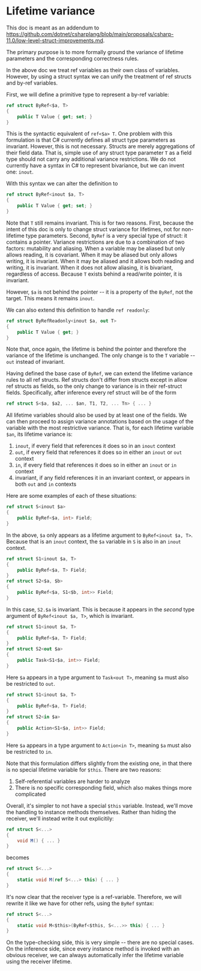 
# Lifetime variance

This doc is meant as an addendum to https://github.com/dotnet/csharplang/blob/main/proposals/csharp-11.0/low-level-struct-improvements.md.

The primary purpose is to more formally ground the variance of lifetime parameters and the corresponding correctness rules.

In the above doc we treat ref variables as their own class of variables. However, by using a struct syntax we can unify the treatment of ref structs and by-ref variables.

First, we will define a primitive type to represent a by-ref variable:

```csharp
ref struct ByRef<$a, T>
{
    public T Value { get; set; }
}
```

This is the syntactic equivalent of `ref<$a> T`. One problem with this formulation is that C# currently defines all struct type parameters as invariant. However, this is not necessary. Structs are merely aggregations of their field data. That is, simple use of any struct type parameter `T` as a field type should not carry any additional variance restrictions. We do not currently have a syntax in C# to represent bivariance, but we can invent one: `inout`.

With this syntax we can alter the definition to

```csharp
ref struct ByRef<inout $a, T>
{
    public T Value { get; set; }
}
```

Note that `T` still remains invariant. This is for two reasons. First, because the intent of this doc is only to change struct variance for lifetimes, not for non-lifetime type parameters. Second, `ByRef` is a very special type of struct: it contains a pointer. Variance restrictions are due to a combination of two factors: mutability and aliasing. When a variable may be aliased but only allows reading, it is covariant. When it may be aliased but only allows writing, it is invariant. When it may be aliased and it allows both reading and writing, it is invariant. When it does not allow aliasing, it is bivariant, regardless of access. Because `T` exists behind a read/write pointer, it is invariant.

However, `$a` is not behind the pointer -- it is a property of the `ByRef`, not the target. This means it remains `inout`.

We can also extend this definition to handle `ref readonly`:

```csharp
ref struct ByRefReadonly<inout $a, out T>
{
    public T Value { get; }
}
```

Note that, once again, the lifetime is behind the pointer and therefore the variance of the lifetime is unchanged. The only change is to the `T` variable -- `out` instead of invariant.

Having defined the base case of `ByRef`, we can extend the lifetime variance rules to all ref structs. Ref structs don't differ from structs except in allow ref structs as fields, so the only change to variance is in their ref-struct fields. Specifically, after inference every ref struct will be of the form

```csharp
ref struct S<$a, $a2, ... $an, T1, T2, ... Tn> { ... }
```

All lifetime variables should also be used by at least one of the fields. We can then proceed to assign variance annotations based on the usage of the variable with the most restrictive variance. That is, for each lifetime variable `$an`, its lifetime variance is:

1. `inout`, if every field that references it does so in an `inout` context
2. `out`, if every field that references it does so in either an `inout` or `out` context
3. `in`, if every field that references it does so in either an `inout` or `in` context
3. invariant, if any field references it in an invariant context, or appears in both `out` and `in` contexts

Here are some examples of each of these situations:

```csharp
ref struct S<inout $a>
{
    public ByRef<$a, int> Field;
}
```

In the above, `$a` only appears as a lifetime argument to `ByRef<inout $a, T>`. Because that is an `inout` context, the `$a` variable in `S` is also in an `inout` context.

```csharp
ref struct S1<inout $a, T>
{
    public ByRef<$a, T> Field;
}
ref struct S2<$a, $b>
{
    public ByRef<$a, S1<$b, int>> Field;
}
```

In this case, `S2.$a` is invariant. This is because it appears in the _second_ type argument of `ByRef<inout $a, T>`, which is invariant.

```csharp
ref struct S1<inout $a, T>
{
    public ByRef<$a, T> Field;
}
ref struct S2<out $a>
{
    public Task<S1<$a, int>> Field;
}
```

Here `$a` appears in a type argument to `Task<out T>`, meaning `$a` must also be restricted to `out`.

```csharp
ref struct S1<inout $a, T>
{
    public ByRef<$a, T> Field;
}
ref struct S2<in $a>
{
    public Action<S1<$a, int>> Field;
}
```

Here `$a` appears in a type argument to `Action<in T>`, meaning `$a` must also be restricted to `in`.


Note that this formulation differs slightly from the existing one, in that there is no special lifetime variable for `$this`. There are two reasons:

1. Self-referential variables are harder to analyze
2. There is no specific corresponding field, which also makes things more complicated

Overall, it's simpler to not have a special `$this` variable. Instead, we'll move the handling to instance methods themselves. Rather than hiding the receiver, we'll instead write it out explicitily:

```csharp
ref struct S<...>
{
    void M() { ... }
}
```

becomes

```csharp
ref struct S<...>
{
    static void M(ref S<...> this) { ... }
}
```

It's now clear that the receiver type is a ref-variable. Therefore, we will rewrite it like we have for other refs, using the `ByRef` syntax:

```csharp
ref struct S<...>
{
    static void M<$this>(ByRef<$this, S<...>> this) { ... }
}
```

On the type-checking side, this is very simple -- there are no special cases. On the inference side, since every instance method is invoked with an obvious receiver, we can always automatically infer the lifetime variable using the receiver lifetime.